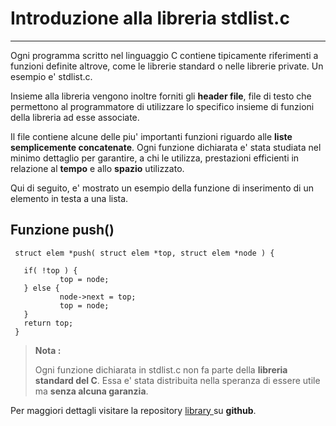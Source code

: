 Introduzione alla libreria stdlist.c
===================

----------

Ogni programma scritto nel linguaggio C contiene tipicamente
riferimenti a funzioni definite altrove, come le librerie standard
o nelle librerie private. Un esempio e' stdlist.c.

Insieme alla libreria vengono inoltre forniti gli **header 
file**, file di testo che permettono al programmatore di utilizzare 
lo specifico insieme di funzioni della libreria ad esse associate.

Il file contiene alcune delle piu' importanti funzioni riguardo
alle **liste semplicemente concatenate**. Ogni funzione dichiarata e' 
stata studiata nel minimo dettaglio per garantire, a chi le utilizza, 
prestazioni efficienti in relazione al **tempo** e allo **spazio** utilizzato.

Qui di seguito, e' mostrato un esempio della funzione di inserimento
di un elemento in testa a una lista.

Funzione push()
-------------

```
 struct elem *push( struct elem *top, struct elem *node ) {
           
   if( !top ) {
           top = node;
   } else {
           node->next = top;
           top = node;
   }
   return top;
 }
```

 >**Nota :** 
 >
 >Ogni funzione dichiarata in stdlist.c non fa parte della **libreria standard del C**. Essa e'
 >stata distribuita nella speranza di essere utile ma **senza alcuna garanzia**.

 Per maggiori dettagli visitare la repository [ library ]( https://github.com/GiandomenicoIameo/library ) su **github**.
